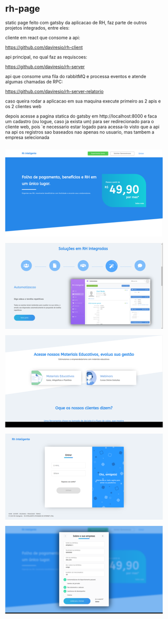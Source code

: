 # rh-page

static page feito com gatsby da aplicacao de RH, faz parte de outros projetos integrados, entre eles:

cliente em react que consome a api:

https://github.com/daviresio/rh-client

api principal, no qual faz as requiscoes:

https://github.com/daviresio/rh-server

api que consome uma fila do rabbitMQ e processa eventos e atende algumas chamadas de RPC:

https://github.com/daviresio/rh-server-relatorio


caso queira rodar a aplicacao em sua maquina execute primeiro as 2 apis e os 2 clientes web

depois acesse a pagina statica do gatsby em http://localhost:8000 e faca um cadastro (ou logue, caso ja exista um) 
para ser redirecionado para o cliente web, pois `e necessario estar logado para acessa-lo visto que a api na api os registros
sao baseados nao apenas no usuario, mas tambem a empresa selecionada<br /><br />


![](printscrenns/printscreen_header.png)<br /><br />
![](printscrenns/printscreen_info.png)<br /><br />
![](printscrenns/printscreen_bottom.png)<br /><br />
![](printscrenns/printscreen_login.png)<br /><br />
![](printscrenns/printscreen_signup.png)